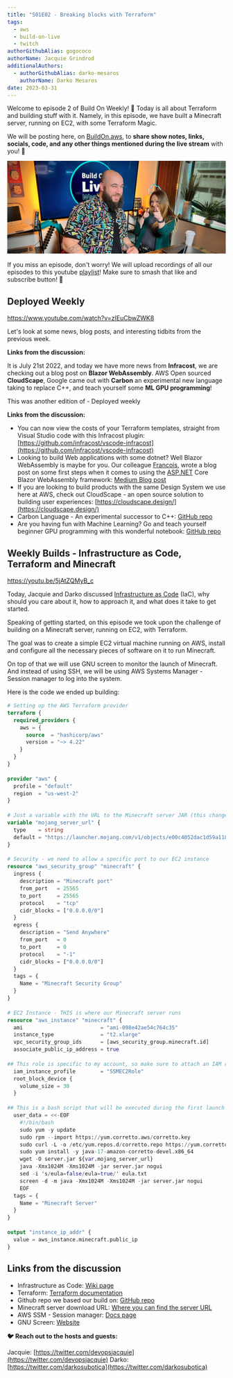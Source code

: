 ```yaml
---
title: "S01E02 - Breaking blocks with Terraform"
tags:
  - aws
  - build-on-live
  - twitch
authorGithubAlias: gogococo
authorName: Jacquie Grindrod
additionalAuthors: 
  - authorGithubAlias: darko-mesaros
    authorName: Darko Mesaros
date: 2023-03-31
---
```


Welcome to episode 2 of Build On Weekly! 🥳 Today is all about Terraform and building stuff with it. Namely, in this episode, we have built a Minecraft server, running on EC2, with some Terraform Magic.

We will be posting here, on [BuildOn.aws](/livestreams/build-on-weekly), to **share show notes, links, socials, code, and any other things mentioned during the live stream** with you! 🚀

![Jacquie and Darko before the show](images/header.webp)

If you miss an episode, don't worry! We will upload recordings of all our episodes to this youtube [playlist](https://youtube.com/playlist?list=PLDqi6CuDzubwBQdL4N1tVUwWeNEtOG9vL)! Make sure to smash that like and subscribe button! 🥹

## Deployed Weekly

https://www.youtube.com/watch?v=zIEuCbwZWK8

Let's look at some news, blog posts, and interesting tidbits from the previous week.

**Links from the discussion:**

It is July 21st 2022, and today we have more news from **Infracost**, we are checking out a blog post on **Blazor WebAssembly**. AWS Open sourced **CloudScape**, Google came out with **Carbon** an experimental new language taking to replace C++, and teach yourself some **ML GPU programming**!

This was another edition of - Deployed weekly

**Links from the discussion:**

- You can now view the costs of your Terraform templates, straight from Visual Studio code with this Infracost plugin: [https://github.com/infracost/vscode-infracost](https://github.com/infracost/vscode-infracost)
- Looking to build Web applications with some dotnet? Well Blazor WebAssembly is maybe for you. Our colleague [Francois](https://twitter.com/fbouteruche), wrote a blog post on some first steps when it comes to using the [ASP.NET](http://ASP.NET) Core Blazor WebAssembly framework: [Medium Blog post](https://medium.com/i-love-my-local-farmer-engineering-blog/blazor-webassembly-applications-7cfece9609f6)
- If you are looking to build products with the same Design System we use here at AWS, check out CloudScape - an open source solution to building user experiences: [https://cloudscape.design/](https://cloudscape.design/)
- Carbon Language -  An experimental successor to C++: [GitHub repo](https://github.com/carbon-language/carbon-lang)
- Are you having fun with Machine Learning? Go and teach yourself beginner GPU programming with this wonderful notebook: [GitHub repo](https://github.com/srush/GPU-Puzzles)

## Weekly Builds - Infrastructure as Code, Terraform and Minecraft

https://youtu.be/5jAtZQMyB_c

Today, Jacquie and Darko discussed [Infrastructure as Code](/tags/infrastructure-as-code) (IaC), why should you care about it, how to approach it, and what does it take to get started.

Speaking of getting started, on this episode we took upon the challenge of building on a Minecraft server, running on EC2, with Terraform.

The goal was to create a simple EC2 virtual machine running on AWS, install and configure all the necessary pieces of software on it to run Minecraft.

On top of that we will use GNU screen to monitor the launch of Minecraft. And instead of using SSH, we will be using AWS Systems Manager - Session manager to log into the system.

Here is the code we ended up building:

```terraform
# Setting up the AWS Terraform provider
terraform {
  required_providers {
    aws = {
      source  = "hashicorp/aws"
      version = "~> 4.22"
    }
  }
}

provider "aws" {
  profile = "default"
  region  = "us-west-2"
}

# Just a variable with the URL to the Minecraft server JAR (this changes over time)
variable "mojang_server_url" {
  type    = string
  default = "https://launcher.mojang.com/v1/objects/e00c4052dac1d59a1188b2aa9d5a87113aaf1122/server.jar"
}

# Security - we need to allow a specific port to our EC2 instance
resource "aws_security_group" "minecraft" {
  ingress {
    description = "Minecraft port"
    from_port   = 25565
    to_port     = 25565
    protocol    = "tcp"
    cidr_blocks = ["0.0.0.0/0"]
  }
  egress {
    description = "Send Anywhere"
    from_port   = 0
    to_port     = 0
    protocol    = "-1"
    cidr_blocks = ["0.0.0.0/0"]
  }
  tags = {
    Name = "Minecraft Security Group"
  }
}

# EC2 Instance - THIS is where our Minecraft server runs
resource "aws_instance" "minecraft" {
  ami                         = "ami-098e42ae54c764c35"
  instance_type               = "t2.xlarge"
  vpc_security_group_ids      = [aws_security_group.minecraft.id]
  associate_public_ip_address = true

## This role is specific to my account, so make sure to attach an IAM role relevant to your setup.
  iam_instance_profile        = "SSMEC2Role"
  root_block_device {
    volume_size = 30
  }

## This is a bash script that will be executed during the first launch of the Virtual Machine, and it sets up all we need to run Minecraft
  user_data = <<-EOF
    #!/bin/bash
    sudo yum -y update
    sudo rpm --import https://yum.corretto.aws/corretto.key
    sudo curl -L -o /etc/yum.repos.d/corretto.repo https://yum.corretto.aws/corretto.repo
    sudo yum install -y java-17-amazon-corretto-devel.x86_64
    wget -O server.jar ${var.mojang_server_url}
    java -Xmx1024M -Xms1024M -jar server.jar nogui
    sed -i 's/eula=false/eula=true/' eula.txt
    screen -d -m java -Xmx1024M -Xms1024M -jar server.jar nogui
    EOF
  tags = {
    Name = "Minecraft Server"
  }
}

output "instance_ip_addr" {
  value = aws_instance.minecraft.public_ip
}
```

## Links from the discussion

- Infrastructure as Code: [Wiki page](https://en.wikipedia.org/wiki/Infrastructure_as_code)
- Terraform: [Terraform documentation](https://www.terraform.io/downloads)
- Github repo we based our build on: [GitHub repo](https://github.com/HarryNash/terraform-minecraft)
- Minecraft server download URL: [Where you can find the server URL](https://www.minecraft.net/en-us/download/server)
- AWS SSM - Session manager: [Docs page](https://docs.aws.amazon.com/systems-manager/latest/userguide/session-manager.html)
- GNU Screen: [Website](https://www.gnu.org/software/screen/)

**🐦 Reach out to the hosts and guests:**

Jacquie: [https://twitter.com/devopsjacquie](https://twitter.com/devopsjacquie)
Darko: [https://twitter.com/darkosubotica](https://twitter.com/darkosubotica)
